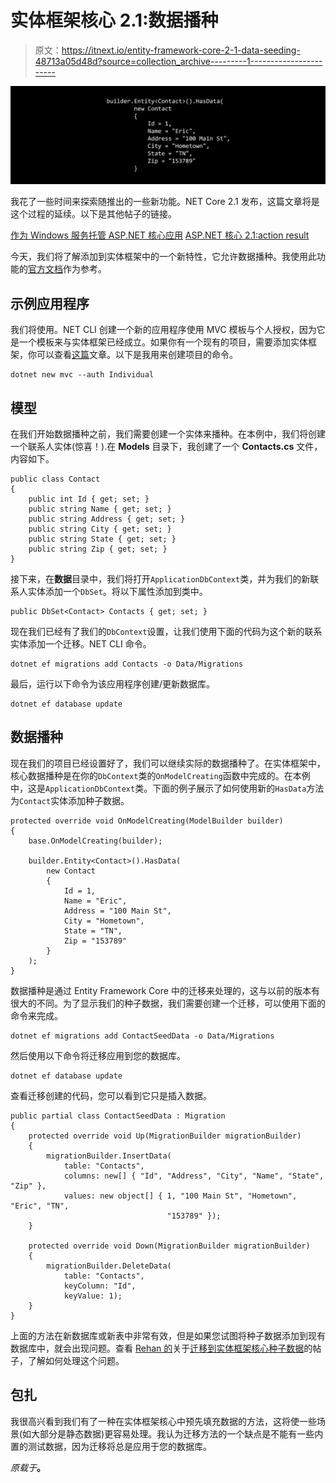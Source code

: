 # 实体框架核心 2.1:数据播种

> 原文：<https://itnext.io/entity-framework-core-2-1-data-seeding-48713a05d48d?source=collection_archive---------1----------------------->

![](img/5ae5e8477d3cd6e1d11bb5111d1e116a.png)

我花了一些时间来探索随推出的一些新功能。NET Core 2.1 发布，这篇文章将是这个过程的延续。以下是其他帖子的链接。

[作为 Windows 服务托管 ASP.NET 核心应用](https://elanderson.net/2018/09/host-asp-net-core-application-as-a-windows-service/)
[ASP.NET 核心 2.1:action result<T>](https://elanderson.net/2018/09/asp-net-core-2-1-actionresult/)

今天，我们将了解添加到实体框架中的一个新特性，它允许数据播种。我使用此功能的[官方文档](https://docs.microsoft.com/en-us/ef/core/modeling/data-seeding)作为参考。

## 示例应用程序

我们将使用。NET CLI 创建一个新的应用程序使用 MVC 模板与个人授权，因为它是一个模板来与实体框架已经成立。如果你有一个现有的项目，需要添加实体框架，你可以查看[这篇](https://elanderson.net/2018/04/add-entity-framework-core-to-an-existing-asp-net-core-project/)文章。以下是我用来创建项目的命令。

```
dotnet new mvc --auth Individual
```

## 模型

在我们开始数据播种之前，我们需要创建一个实体来播种。在本例中，我们将创建一个联系人实体(惊喜！).在 **Models** 目录下，我创建了一个 **Contacts.cs** 文件，内容如下。

```
public class Contact
{
    public int Id { get; set; }
    public string Name { get; set; }
    public string Address { get; set; }
    public string City { get; set; }
    public string State { get; set; }
    public string Zip { get; set; }
}
```

接下来，在**数据**目录中，我们将打开`ApplicationDbContext`类，并为我们的新联系人实体添加一个`DbSet`。将以下属性添加到类中。

```
public DbSet<Contact> Contacts { get; set; }
```

现在我们已经有了我们的`DbContext`设置，让我们使用下面的代码为这个新的联系实体添加一个迁移。NET CLI 命令。

```
dotnet ef migrations add Contacts -o Data/Migrations
```

最后，运行以下命令为该应用程序创建/更新数据库。

```
dotnet ef database update
```

## 数据播种

现在我们的项目已经设置好了，我们可以继续实际的数据播种了。在实体框架中，核心数据播种是在你的`DbContext`类的`OnModelCreating`函数中完成的。在本例中，这是`ApplicationDbContext`类。下面的例子展示了如何使用新的`HasData`方法为`Contact`实体添加种子数据。

```
protected override void OnModelCreating(ModelBuilder builder)
{
    base.OnModelCreating(builder);

    builder.Entity<Contact>().HasData(
        new Contact 
        {
            Id = 1,
            Name = "Eric",
            Address = "100 Main St",
            City = "Hometown",
            State = "TN",
            Zip = "153789"
        }
    );
}
```

数据播种是通过 Entity Framework Core 中的迁移来处理的，这与以前的版本有很大的不同。为了显示我们的种子数据，我们需要创建一个迁移，可以使用下面的命令来完成。

```
dotnet ef migrations add ContactSeedData -o Data/Migrations
```

然后使用以下命令将迁移应用到您的数据库。

```
dotnet ef database update
```

查看迁移创建的代码，您可以看到它只是插入数据。

```
public partial class ContactSeedData : Migration
{
    protected override void Up(MigrationBuilder migrationBuilder)
    {
        migrationBuilder.InsertData(
            table: "Contacts",
            columns: new[] { "Id", "Address", "City", "Name", "State", "Zip" },
            values: new object[] { 1, "100 Main St", "Hometown", "Eric", "TN",
                                   "153789" });
    }

    protected override void Down(MigrationBuilder migrationBuilder)
    {
        migrationBuilder.DeleteData(
            table: "Contacts",
            keyColumn: "Id",
            keyValue: 1);
    }
}
```

上面的方法在新数据库或新表中非常有效，但是如果您试图将种子数据添加到现有数据库中，就会出现问题。查看 [Rehan 的](https://twitter.com/RehanSaeedUK)关于[迁移到实体框架核心种子数据](https://rehansaeed.com/migrating-to-entity-framework-core-seed-data/)的帖子，了解如何处理这个问题。

## 包扎

我很高兴看到我们有了一种在实体框架核心中预先填充数据的方法，这将使一些场景(如大部分是静态数据)更容易处理。我认为迁移方法的一个缺点是不能有一些内置的测试数据，因为迁移将总是应用于您的数据库。

*原载于*[](https://elanderson.net/2018/09/entity-framework-core-2-1-data-seeding/)**。**
